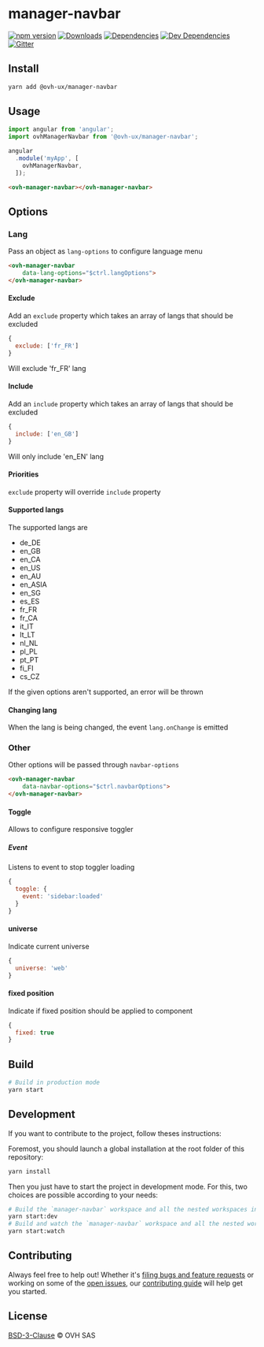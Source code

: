 # manager-navbar

[![npm version](https://badgen.net/npm/v/@ovh-ux/manager-navbar)](https://www.npmjs.com/package/@ovh-ux/manager-navbar) [![Downloads](https://badgen.net/npm/dt/@ovh-ux/manager-navbar)](https://npmjs.com/package/@ovh-ux/manager-navbar) [![Dependencies](https://badgen.net/david/dep/ovh-ux/manager/packages/manager/modules/navbar)](https://npmjs.com/package/@ovh-ux/manager-navbar?activeTab=dependencies) [![Dev Dependencies](https://badgen.net/david/dev/ovh-ux/manager/packages/manager/modules/navbar)](https://npmjs.com/package/@ovh-ux/manager-navbar?activeTab=dependencies) [![Gitter](https://badgen.net/badge/gitter/ovh-ux/blue?icon=gitter)](https://gitter.im/ovh/ux)

## Install

```sh
yarn add @ovh-ux/manager-navbar
```

## Usage

```js
import angular from 'angular';
import ovhManagerNavbar from '@ovh-ux/manager-navbar';

angular
  .module('myApp', [
    ovhManagerNavbar,
  ]);
```

```html
<ovh-manager-navbar></ovh-manager-navbar>
````

## Options

### Lang

Pass an object as `lang-options` to configure language menu

```html
<ovh-manager-navbar
    data-lang-options="$ctrl.langOptions">
</ovh-manager-navbar>
```

#### Exclude

Add an `exclude` property which takes an array of langs that should be excluded

```js
{
  exclude: ['fr_FR']
}
```

Will exclude 'fr_FR' lang

#### Include

Add an `include` property which takes an array of langs that should be excluded

```js
{
  include: ['en_GB']
}
```

Will only include 'en_EN' lang

#### Priorities

`exclude` property will override `include` property

#### Supported langs

The supported langs are

* de_DE
* en_GB
* en_CA
* en_US
* en_AU
* en_ASIA
* en_SG
* es_ES
* fr_FR
* fr_CA
* it_IT
* lt_LT
* nl_NL
* pl_PL
* pt_PT
* fi_FI
* cs_CZ

If the given options aren't supported, an error will be thrown

#### Changing lang

When the lang is being changed, the event `lang.onChange` is emitted

### Other

Other options will be passed through `navbar-options`

```html
<ovh-manager-navbar
    data-navbar-options="$ctrl.navbarOptions">
</ovh-manager-navbar>
````

#### Toggle

Allows to configure responsive toggler

##### Event

Listens to event to stop toggler loading

```js
{
  toggle: {
    event: 'sidebar:loaded'
  }
}
```

#### universe

Indicate current universe

```js
{
  universe: 'web'
}
```

#### fixed position

Indicate if fixed position should be applied to component

```js
{
  fixed: true
}
```


## Build

```sh
# Build in production mode
yarn start
```

## Development

If you want to contribute to the project, follow theses instructions:

Foremost, you should launch a global installation at the root folder of this repository:

```sh
yarn install
```

Then you just have to start the project in development mode. For this, two choices are possible according to your needs:

```sh
# Build the `manager-navbar` workspace and all the nested workspaces in development mode and watch only `manager-navbar` workspace
yarn start:dev
# Build and watch the `manager-navbar` workspace and all the nested workspaces in development mode
yarn start:watch
```

## Contributing

Always feel free to help out! Whether it's [filing bugs and feature requests](https://github.com/ovh/manager/issues/new) or working on some of the [open issues](https://github.com/ovh/manager/issues), our [contributing guide](https://github.com/ovh/manager/blob/master/CONTRIBUTING.md) will help get you started.

## License

[BSD-3-Clause](LICENSE) © OVH SAS
